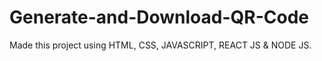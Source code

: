 # Generate-and-Download-QR-Code
Made this project using HTML, CSS, JAVASCRIPT, REACT JS &amp; NODE JS.
